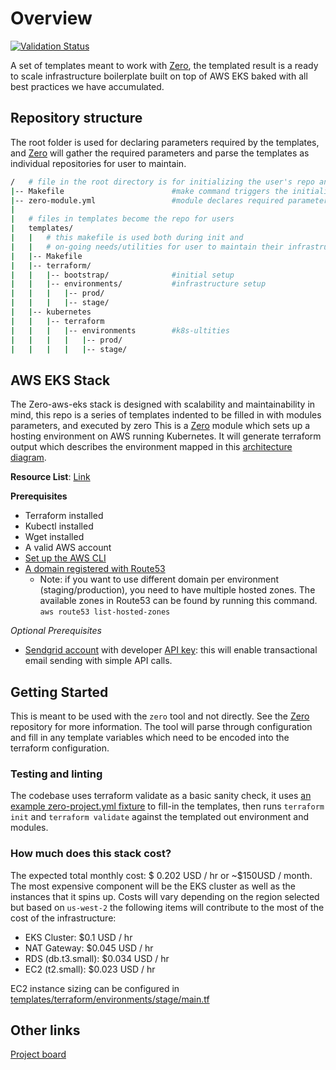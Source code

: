 # Overview
[![Validation Status](https://github.com/commitdev/zero-aws-eks-stack/workflows/Validate%20Terraform/badge.svg)](https://github.com/commitdev/zero-aws-eks-stack/actions)

A set of templates meant to work with [Zero], the templated result is a ready to scale infrastructure boilerplate built on top of AWS EKS baked with all best practices we have accumulated.

## Repository structure
The root folder is used for declaring parameters required by the templates, and [Zero][zero] will gather the required parameters and parse the templates as individual repositories for user to maintain.
```sh
/   # file in the root directory is for initializing the user's repo and declaring metadata
|-- Makefile                        #make command triggers the initialization of repository
|-- zero-module.yml                 #module declares required parameters and credentials
|
|   # files in templates become the repo for users
|   templates/
|   |   # this makefile is used both during init and
|   |   # on-going needs/utilities for user to maintain their infrastructure
|   |-- Makefile
|   |-- terraform/
|   |   |-- bootstrap/              #initial setup
|   |   |-- environments/           #infrastructure setup
|   |   |   |-- prod/
|   |   |   |-- stage/
|   |-- kubernetes
|   |   |-- terraform
|   |   |   |-- environments        #k8s-ultities
|   |   |   |   |-- prod/
|   |   |   |   |-- stage/
```

## AWS EKS Stack
The Zero-aws-eks stack is designed with scalability and maintainability in mind, this repo is a series of templates indented to be filled in with modules parameters, and executed by zero
This is a [Zero][zero] module which sets up a
hosting environment on AWS running Kubernetes. It will generate terraform output
which describes the environment mapped in this [architecture diagram][arch-diagram].

**Resource List**: [Link][resource-list]

**Prerequisites**
 - Terraform installed
 - Kubectl installed
 - Wget installed
 - A valid AWS account
 - [Set up the AWS CLI][aws-cli]
 - [A domain registered with Route53][aws-route53]
   - Note: if you want to use different domain per environment (staging/production), you need to have multiple hosted zones. The available zones in Route53 can be found by running this command. `aws route53 list-hosted-zones`

_Optional Prerequisites_
- [Sendgrid account][sendgrid] with developer [API key][sendgrid-apikey]: this will enable transactional email sending with simple API calls.

## Getting Started

This is meant to be used with the `zero` tool and not directly. See
the [Zero][zero] repository for more
information. The tool will parse through configuration and fill in any
template variables which need to be encoded into the terraform configuration.

### Testing and linting
The codebase uses terraform validate as a basic sanity check, it uses
[an example zero-project.yml fixture][ci-fixture] to fill-in the templates, then runs
`terraform init` and `terraform validate` against the templated out environment and modules.

### How much does this stack cost?
The expected total monthly cost: $ 0.202 USD / hr or ~$150USD / month. The most
expensive component will be the EKS cluster as well as the instances that it
spins up. Costs will vary depending on the region selected but based on
`us-west-2` the following items will contribute to the most of the cost of the
infrastructure:
 - EKS Cluster: $0.1 USD / hr
 - NAT Gateway: $0.045 USD / hr
 - RDS (db.t3.small): $0.034 USD / hr
 - EC2 (t2.small): $0.023 USD / hr

EC2 instance sizing can be configured in [templates/terraform/environments/stage/main.tf](templates/terraform/environments/stage/main.tf)

## Other links
[Project board](https://github.com/orgs/commitdev/projects/6/views/2)

<!-- Links -->
[zero]: https://github.com/commitdev/zero
[arch-diagram]: ./docs/architecture-overview.svg
[resource-list]: ./docs/resources.md
[ci-fixture]: tests/fixtures/test-project/zero-project.yml
<!-- External Links -->
[aws-cli]: https://docs.aws.amazon.com/polly/latest/dg/setup-aws-cli.html
[aws-route53]: https://docs.aws.amazon.com/Route53/latest/DeveloperGuide/domain-register.html
[sendgrid]: https://signup.sendgrid.com
[sendgrid-apikey]: https://app.sendgrid.com/settings/api_keys
